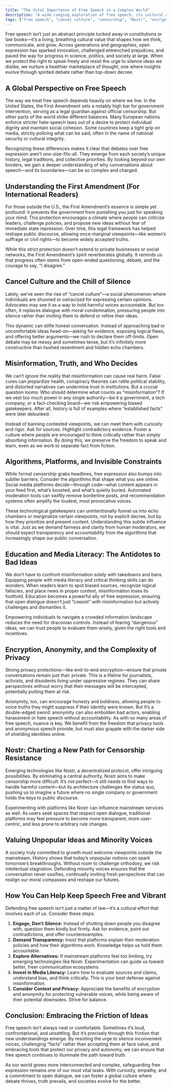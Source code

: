 ```yaml
---
title: "The Vital Importance of Free Speech in a Complex World"
description: "A wide-ranging exploration of free speech, its cultural and legal foundations, the nuances of censorship, the role of technology, and how platforms like Nostr can help preserve open dialogue."
tags: ["free speech", "cancel culture", "censorship", "Nostr", "encryption", "First Amendment", "media literacy"]
---
```


Free speech isn’t just an abstract principle tucked away in constitutions or law books—it’s a living, breathing cultural value that shapes how we think, communicate, and grow. Across generations and geographies, open expression has sparked innovation, challenged entrenched prejudices, and paved the way for progress in science, politics, and society at large. When we protect the right to speak freely and resist the urge to silence ideas we dislike, we nurture a healthier marketplace of thought, one where insights evolve through spirited debate rather than top-down decree.

## A Global Perspective on Free Speech  
The way we treat free speech depends heavily on where we live. In the United States, the First Amendment sets a notably high bar for government intervention, serving as a legal guardian against official censorship. But other parts of the world strike different balances. Many European nations enforce stricter hate-speech laws out of a desire to protect individual dignity and maintain social cohesion. Some countries keep a tight grip on media, strictly policing what can be said, often in the name of national security or cultural integrity.

Recognizing these differences makes it clear that debates over free expression aren’t one-size-fits-all. They emerge from each society’s unique history, legal traditions, and collective priorities. By looking beyond our own borders, we gain a deeper understanding of why conversations about speech—and its boundaries—can be so complex and charged.

## Understanding the First Amendment (For International Readers)  
For those outside the U.S., the First Amendment’s essence is simple yet profound: it prevents the government from punishing you just for speaking your mind. This protection encourages a climate where people can criticize leaders, challenge policies, and propose new ideas without fear of immediate state repression. Over time, this legal framework has helped reshape public discourse, allowing once-marginal viewpoints—like women’s suffrage or civil rights—to become widely accepted truths.

While this strict protection doesn’t extend to private businesses or social networks, the First Amendment’s spirit reverberates globally. It reminds us that progress often stems from open-ended questioning, debate, and the courage to say, “I disagree.”

## Cancel Culture and the Chill of Silence  
Lately, we’ve seen the rise of “cancel culture”—a social phenomenon where individuals are shunned or ostracized for expressing certain opinions. Advocates may see it as a way to hold harmful voices accountable. But too often, it replaces dialogue with moral condemnation, pressuring people into silence rather than inviting them to defend or refine their ideas.

This dynamic can stifle honest conversation. Instead of approaching bad or uncomfortable ideas head-on—asking for evidence, exposing logical flaws, and offering better arguments—we rush to declare them off-limits. Open debate may be messy and sometimes tense, but it’s infinitely more constructive than hushed resentment and hidden echo chambers.

## Misinformation, Truth, and Who Decides  
We can’t ignore the reality that misinformation can cause real harm. False cures can jeopardize health, conspiracy theories can rattle political stability, and distorted narratives can undermine trust in institutions. But a crucial question looms: Who should determine what counts as “misinformation”? If we vest too much power in any single authority—be it a government, a tech company, or a fact-checking board—we risk empowering biased gatekeepers. After all, history is full of examples where “established facts” were later debunked.

Instead of banning contested viewpoints, we can meet them with curiosity and rigor. Ask for sources. Highlight contradictory evidence. Foster a culture where people are encouraged to think critically rather than simply absorbing information. By doing this, we preserve the freedom to speak and learn, even as we work to separate fact from fiction.

## Algorithms, Platforms, and Invisible Constraints  
While formal censorship grabs headlines, free expression also bumps into subtler barriers. Consider the algorithms that shape what you see online. Social media platforms decide—through code—what content appears in your feed first, what’s boosted, and what’s quietly buried. Automated moderation tools can swiftly remove borderline posts, and recommendation systems often amplify the loudest, most provocative voices.

These technological gatekeepers can unintentionally funnel us into echo chambers or marginalize certain viewpoints, not by explicit decree, but by how they prioritize and present content. Understanding this subtle influence is vital. Just as we demand fairness and clarity from human moderators, we should expect transparency and accountability from the algorithms that increasingly shape our public conversation.

## Education and Media Literacy: The Antidotes to Bad Ideas  
We don’t have to confront misinformation solely with takedowns and bans. Equipping people with media literacy and critical thinking skills can do wonders. When readers learn to spot biased sources, recognize logical fallacies, and place news in proper context, misinformation loses its foothold. Education becomes a powerful ally of free expression, ensuring that open dialogue doesn’t just “coexist” with misinformation but actively challenges and dismantles it.

Empowering individuals to navigate a crowded information landscape reduces the need for draconian controls. Instead of fearing “dangerous” ideas, we can trust people to evaluate them wisely, given the right tools and incentives.

## Encryption, Anonymity, and the Complexity of Privacy  
Strong privacy protections—like end-to-end encryption—ensure that private conversations remain just that: private. This is a lifeline for journalists, activists, and dissidents living under oppressive regimes. They can share perspectives without worry that their messages will be intercepted, potentially putting them at risk.

Anonymity, too, can encourage honesty and boldness, allowing people to voice truths they might suppress if their identity were known. But it’s a double-edged sword: anonymity can also embolden bad actors, enabling harassment or hate speech without accountability. As with so many areas of free speech, nuance is key. We benefit from the freedom that privacy tools and anonymous speech provide, but must also grapple with the darker side of shielding identities online.

## Nostr: Charting a New Path for Censorship Resistance  
Emerging technologies like Nostr, a decentralized protocol, offer intriguing possibilities. By eliminating a central authority, Nostr aims to make censorship more difficult. It’s not perfect—it still needs to find ways to handle harmful content—but its architecture challenges the status quo, pushing us to imagine a future where no single company or government holds the keys to public discourse.

Experimenting with platforms like Nostr can influence mainstream services as well. As users seek spaces that respect open dialogue, traditional platforms may feel pressure to become more transparent, more user-centric, and less prone to arbitrary rule changes.

## Valuing Unpopular Ideas and Minority Voices  
A society truly committed to growth must welcome viewpoints outside the mainstream. History shows that today’s unpopular notions can spark tomorrow’s breakthroughs. Without room to challenge orthodoxy, we risk intellectual stagnation. Defending minority voices ensures that the conversation never ossifies, continually inviting fresh perspectives that can realign our moral compasses and reshape our futures.

## How You Can Help Keep Speech Free and Vibrant  
Defending free speech isn’t just a matter of law—it’s a cultural effort that involves each of us. Consider these steps:

1. **Engage, Don’t Silence:** Instead of shutting down people you disagree with, question them kindly but firmly. Ask for evidence, point out contradictions, and offer counterexamples.  
2. **Demand Transparency:** Insist that platforms explain their moderation policies and how their algorithms work. Knowledge helps us hold them accountable.  
3. **Explore Alternatives:** If mainstream platforms feel too limiting, try emerging technologies like Nostr. Experimentation can guide us toward better, freer communication ecosystems.  
4. **Invest in Media Literacy:** Learn how to evaluate sources and claims, understand bias, and think critically. This is your best defense against misinformation.  
5. **Consider Context and Privacy:** Appreciate the benefits of encryption and anonymity for protecting vulnerable voices, while being aware of their potential downsides. Strive for balance.

## Conclusion: Embracing the Friction of Ideas  
Free speech isn’t always neat or comfortable. Sometimes it’s loud, confrontational, and unsettling. But it’s precisely through this friction that new understandings emerge. By resisting the urge to silence inconvenient voices, challenging “facts” rather than accepting them at face value, and embracing tools that protect our privacy and autonomy, we can ensure that free speech continues to illuminate the path toward truth.

As our world grows more interconnected and complex, safeguarding free expression remains one of our most vital tasks. With curiosity, empathy, and a commitment to open dialogue, we can foster a global culture where debate thrives, truth prevails, and societies evolve for the better.
